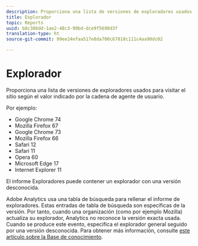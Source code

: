 ```yaml
---
description: Proporciona una lista de versiones de exploradores usados para visitar el sitio según el valor indicado por la cadena de agente de usuario.
title: Explorador
topic: Reports
uuid: b8c386dd-1ae2-48c3-90bd-dce9f5698d3f
translation-type: ht
source-git-commit: 99ee24efaa517e8da700c67818c111c4aa90dc02

---
```



# Explorador

Proporciona una lista de versiones de exploradores usados para visitar el sitio según el valor indicado por la cadena de agente de usuario.

Por ejemplo:

* Google Chrome 74
* Mozilla Firefox 67
* Google Chrome 73
* Mozilla Firefox 66
* Safari 12
* Safari 11
* Opera 60
* Microsoft Edge 17
* Internet Explorer 11

El informe Exploradores puede contener un explorador con una versión desconocida.

Adobe Analytics usa una tabla de búsqueda para rellenar el informe de exploradores. Estas entradas de tabla de búsqueda son específicas de la versión. Por tanto, cuando una organización (como por ejemplo Mozilla) actualiza su explorador, Analytics no reconoce la versión exacta usada. Cuando se produce este evento, especifica el explorador general seguido por una versión desconocida. Para obtener más información, consulte [este artículo sobre la Base de conocimiento](https://helpx.adobe.com/es/analytics/kb/browser-unknown-version.html).

